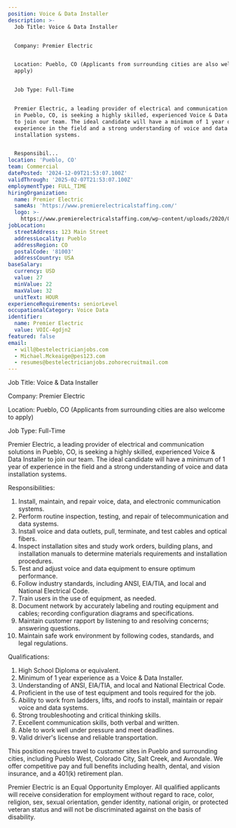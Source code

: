 ```yaml
---
position: Voice & Data Installer
description: >-
  Job Title: Voice & Data Installer


  Company: Premier Electric


  Location: Pueblo, CO (Applicants from surrounding cities are also welcome to
  apply)


  Job Type: Full-Time


  Premier Electric, a leading provider of electrical and communication solutions
  in Pueblo, CO, is seeking a highly skilled, experienced Voice & Data Installer
  to join our team. The ideal candidate will have a minimum of 1 year of
  experience in the field and a strong understanding of voice and data
  installation systems.


  Responsibil...
location: 'Pueblo, CO'
team: Commercial
datePosted: '2024-12-09T21:53:07.100Z'
validThrough: '2025-02-07T21:53:07.100Z'
employmentType: FULL_TIME
hiringOrganization:
  name: Premier Electric
  sameAs: 'https://www.premierelectricalstaffing.com/'
  logo: >-
    https://www.premierelectricalstaffing.com/wp-content/uploads/2020/05/Premier-Electrical-Staffing-logo.png
jobLocation:
  streetAddress: 123 Main Street
  addressLocality: Pueblo
  addressRegion: CO
  postalCode: '81003'
  addressCountry: USA
baseSalary:
  currency: USD
  value: 27
  minValue: 22
  maxValue: 32
  unitText: HOUR
experienceRequirements: seniorLevel
occupationalCategory: Voice Data
identifier:
  name: Premier Electric
  value: VOIC-4gdjn2
featured: false
email:
  - will@bestelectricianjobs.com
  - Michael.Mckeaige@pes123.com
  - resumes@bestelectricianjobs.zohorecruitmail.com
---
```




Job Title: Voice & Data Installer

Company: Premier Electric

Location: Pueblo, CO (Applicants from surrounding cities are also welcome to apply)

Job Type: Full-Time

Premier Electric, a leading provider of electrical and communication solutions in Pueblo, CO, is seeking a highly skilled, experienced Voice & Data Installer to join our team. The ideal candidate will have a minimum of 1 year of experience in the field and a strong understanding of voice and data installation systems.

Responsibilities:

1. Install, maintain, and repair voice, data, and electronic communication systems.
2. Perform routine inspection, testing, and repair of telecommunication and data systems.
3. Install voice and data outlets, pull, terminate, and test cables and optical fibers.
4. Inspect installation sites and study work orders, building plans, and installation manuals to determine materials requirements and installation procedures.
5. Test and adjust voice and data equipment to ensure optimum performance.
6. Follow industry standards, including ANSI, EIA/TIA, and local and National Electrical Code.
7. Train users in the use of equipment, as needed.
8. Document network by accurately labeling and routing equipment and cables; recording configuration diagrams and specifications.
9. Maintain customer rapport by listening to and resolving concerns; answering questions.
10. Maintain safe work environment by following codes, standards, and legal regulations.

Qualifications:

1. High School Diploma or equivalent.
2. Minimum of 1 year experience as a Voice & Data Installer.
3. Understanding of ANSI, EIA/TIA, and local and National Electrical Code.
4. Proficient in the use of test equipment and tools required for the job.
5. Ability to work from ladders, lifts, and roofs to install, maintain or repair voice and data systems.
6. Strong troubleshooting and critical thinking skills.
7. Excellent communication skills, both verbal and written.
8. Able to work well under pressure and meet deadlines.
9. Valid driver's license and reliable transportation.

This position requires travel to customer sites in Pueblo and surrounding cities, including Pueblo West, Colorado City, Salt Creek, and Avondale. We offer competitive pay and full benefits including health, dental, and vision insurance, and a 401(k) retirement plan.

Premier Electric is an Equal Opportunity Employer. All qualified applicants will receive consideration for employment without regard to race, color, religion, sex, sexual orientation, gender identity, national origin, or protected veteran status and will not be discriminated against on the basis of disability.